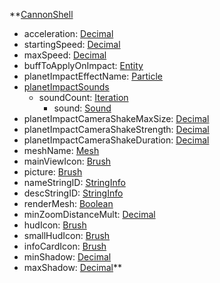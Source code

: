 **[CannonShell](RebellionCannonShell.md)
  * acceleration: [Decimal](Decimal.md)
  * startingSpeed: [Decimal](Decimal.md)
  * maxSpeed: [Decimal](Decimal.md)
  * buffToApplyOnImpact: [Entity](Entity.md)
  * planetImpactEffectName: [Particle](Particle.md)
  * [planetImpactSounds](RebellionplanetImpactSounds.md)
    * soundCount: [Iteration](Iteration.md)
      * sound: [Sound](Sound.md)
  * planetImpactCameraShakeMaxSize: [Decimal](Decimal.md)
  * planetImpactCameraShakeStrength: [Decimal](Decimal.md)
  * planetImpactCameraShakeDuration: [Decimal](Decimal.md)
  * meshName: [Mesh](Mesh.md)
  * mainViewIcon: [Brush](Brush.md)
  * picture: [Brush](Brush.md)
  * nameStringID: [StringInfo](StringInfo.md)
  * descStringID: [StringInfo](StringInfo.md)
  * renderMesh: [Boolean](Boolean.md)
  * minZoomDistanceMult: [Decimal](Decimal.md)
  * hudIcon: [Brush](Brush.md)
  * smallHudIcon: [Brush](Brush.md)
  * infoCardIcon: [Brush](Brush.md)
  * minShadow: [Decimal](Decimal.md)
  * maxShadow: [Decimal](Decimal.md)**

